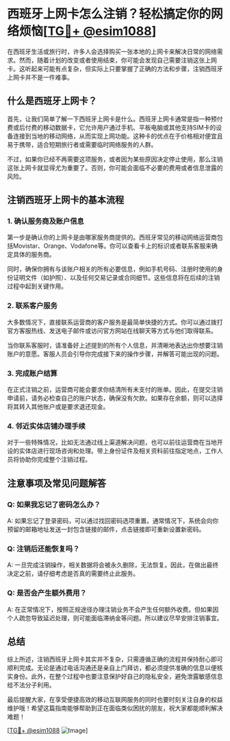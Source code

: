 # 西班牙上网卡怎么注销？轻松搞定你的网络烦恼[[TG💪+ @esim1088](https://t.me/s/esim1088)]

在西班牙生活或旅行时，许多人会选择购买一张本地的上网卡来解决日常的网络需求。然而，随着计划的改变或者使用结束，你可能会发现自己需要注销这张上网卡。这听起来可能有点复杂，但实际上只要掌握了正确的方法和步骤，注销西班牙上网卡并不是一件难事。

## 什么是西班牙上网卡？

首先，让我们简单了解一下西班牙上网卡是什么。西班牙上网卡通常是指一种预付费或后付费的移动数据卡，它允许用户通过手机、平板电脑或其他支持SIM卡的设备连接到当地的移动网络，从而实现上网功能。这种卡的优点在于价格相对便宜且易于携带，适合短期旅行者或需要临时网络服务的人群。

不过，如果你已经不再需要这项服务，或者因为某些原因决定停止使用，那么注销这张上网卡就显得尤为重要了。否则，你可能会面临不必要的费用或者信息泄露的风险。

## 注销西班牙上网卡的基本流程

### 1. 确认服务商及账户信息

第一步是确认你的上网卡是由哪家服务商提供的。西班牙常见的移动网络运营商包括Movistar、Orange、Vodafone等。你可以查看卡上的标识或者联系客服来确定具体的服务商。

同时，确保你拥有与该账户相关的所有必要信息，例如手机号码、注册时使用的身份证明文件（如护照）、以及任何交易记录或合同细节。这些信息将在后续的注销过程中起到关键作用。

### 2. 联系客户服务

大多数情况下，直接联系运营商的客户服务是最简单快捷的方式。你可以通过拨打官方客服热线、发送电子邮件或访问官方网站在线聊天等方式与他们取得联系。

当你联系客服时，请准备好上述提到的所有个人信息，并清晰地表达出你想要注销账户的意愿。客服人员会引导你完成接下来的操作步骤，并解答可能出现的问题。

### 3. 完成账户结算

在正式注销之前，运营商可能会要求你结清所有未支付的账单。因此，在提交注销申请前，请务必检查自己的账户状态，确保没有欠款。如果存在余额，则可以选择将其转入其他账户或是要求退还现金。

### 4. 邻近实体店铺办理手续

对于一些特殊情况，比如无法通过线上渠道解决问题，也可以前往运营商在当地开设的实体店进行现场咨询和处理。带上身份证件及相关资料前往指定地点，工作人员将协助你完成整个注销过程。

## 注意事项及常见问题解答

### Q: 如果我忘记了密码怎么办？
A: 如果忘记了登录密码，可以通过找回密码选项重置。通常情况下，系统会向你预留的邮箱地址发送一封包含链接的邮件，点击链接即可重新设置新密码。

### Q: 注销后还能恢复吗？
A: 一旦完成注销操作，相关数据将会被永久删除，无法恢复。因此，在做出最终决定之前，请仔细考虑是否真的需要终止此服务。

### Q: 是否会产生额外费用？
A: 在正常情况下，按照正规途径办理注销业务不会产生任何额外收费。但如果因个人疏忽导致延迟处理，则可能面临滞纳金等问题。所以建议尽早安排注销事宜。

## 总结

综上所述，注销西班牙上网卡其实并不复杂，只需遵循正确的流程并保持耐心即可顺利完成。无论是通过电话沟通还是亲自上门拜访，都必须提供准确的信息以便核实身份。此外，在整个过程中也要注意保护好自己的隐私安全，避免泄露敏感信息给不法分子利用。

最后提醒大家，在享受便捷高效的移动互联网服务的同时也要时刻关注自身的权益维护哦！希望这篇指南能够帮助到正在面临类似困扰的朋友，祝大家都能顺利解决难题！

[[TG💪+ @esim1088](https://t.me/s/esim1088) ![Image](https://i.postimg.cc/4NQfJmqS/Snipaste-2025-05-13-00-14-12.png)]